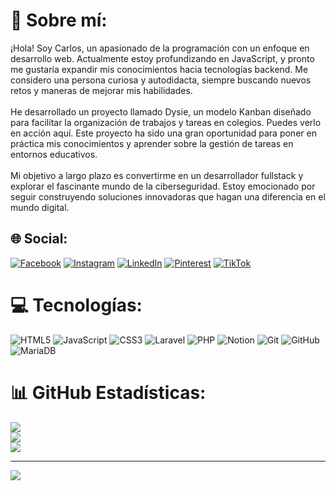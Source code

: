 # 💫 Sobre mí:
¡Hola! Soy Carlos, un apasionado de la programación con un enfoque en desarrollo web. Actualmente estoy profundizando en JavaScript, y pronto me gustaría expandir mis conocimientos hacia tecnologías backend. Me considero una persona curiosa y autodidacta, siempre buscando nuevos retos y maneras de mejorar mis habilidades.<br><br>He desarrollado un proyecto llamado Dysie, un modelo Kanban diseñado para facilitar la organización de trabajos y tareas en colegios. Puedes verlo en acción aquí. Este proyecto ha sido una gran oportunidad para poner en práctica mis conocimientos y aprender sobre la gestión de tareas en entornos educativos.<br><br>Mi objetivo a largo plazo es convertirme en un desarrollador fullstack y explorar el fascinante mundo de la ciberseguridad. Estoy emocionado por seguir construyendo soluciones innovadoras que hagan una diferencia en el mundo digital.


## 🌐 Social:
[![Facebook](https://img.shields.io/badge/Facebook-%231877F2.svg?logo=Facebook&logoColor=white)](https://facebook.com/100008347578847) [![Instagram](https://img.shields.io/badge/Instagram-%23E4405F.svg?logo=Instagram&logoColor=white)](https://instagram.com/usugaa1) [![LinkedIn](https://img.shields.io/badge/LinkedIn-%230077B5.svg?logo=linkedin&logoColor=white)](https://linkedin.com/in/carlos-restrepo-52b588238) [![Pinterest](https://img.shields.io/badge/Pinterest-%23E60023.svg?logo=Pinterest&logoColor=white)](https://pinterest.com/restrepoc08) [![TikTok](https://img.shields.io/badge/TikTok-%23000000.svg?logo=TikTok&logoColor=white)](https://tiktok.com/@is.c4rl0s) 

# 💻 Tecnologías:
![HTML5](https://img.shields.io/badge/html5-%23E34F26.svg?style=for-the-badge&logo=html5&logoColor=white) ![JavaScript](https://img.shields.io/badge/javascript-%23323330.svg?style=for-the-badge&logo=javascript&logoColor=%23F7DF1E) ![CSS3](https://img.shields.io/badge/css3-%231572B6.svg?style=for-the-badge&logo=css3&logoColor=white) ![Laravel](https://img.shields.io/badge/laravel-%23FF2D20.svg?style=for-the-badge&logo=laravel&logoColor=white) ![PHP](https://img.shields.io/badge/php-%23777BB4.svg?style=for-the-badge&logo=php&logoColor=white) ![Notion](https://img.shields.io/badge/Notion-%23000000.svg?style=for-the-badge&logo=notion&logoColor=white) ![Git](https://img.shields.io/badge/git-%23F05033.svg?style=for-the-badge&logo=git&logoColor=white) ![GitHub](https://img.shields.io/badge/github-%23121011.svg?style=for-the-badge&logo=github&logoColor=white) ![MariaDB](https://img.shields.io/badge/MariaDB-003545?style=for-the-badge&logo=mariadb&logoColor=white)
# 📊 GitHub Estadísticas:
![](https://github-readme-stats.vercel.app/api?username=Usugaa&theme=blueberry&hide_border=false&include_all_commits=false&count_private=false)<br/>
![](https://github-readme-streak-stats.herokuapp.com/?user=Usugaa&theme=blueberry&hide_border=false)<br/>
![](https://github-readme-stats.vercel.app/api/top-langs/?username=Usugaa&theme=blueberry&hide_border=false&include_all_commits=false&count_private=false&layout=compact)

---
[![](https://visitcount.itsvg.in/api?id=Usugaa&icon=8&color=4)](https://visitcount.itsvg.in)

<!-- Proudly created with GPRM ( https://gprm.itsvg.in ) -->
